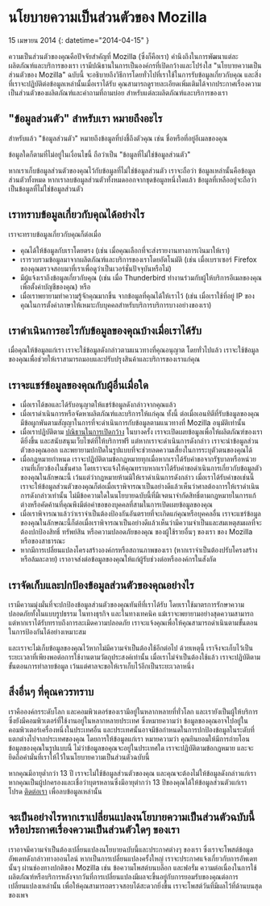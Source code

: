 ﻿# นโยบายความเป็นส่วนตัวของ Mozilla

15 เมษายน 2014
{: datetime="2014-04-15" }

ความเป็นส่วนตัวของคุณคือปัจจัยสำคัญที่ Mozilla (ซึ่งก็คือเรา) คำนึงถึงในการพัฒนาแต่ละผลิตภัณฑ์และบริการของเรา เรามีปณิธานในการเป็นองค์กรที่เปิดกว้างและโปร่งใส "นโยบายความเป็นส่วนตัวของ Mozilla" ฉบับนี้ จะอธิบายถึงวิธีการโดยทั่วไปที่เราใช้ในการรับข้อมูลเกี่ยวกับคุณ และสิ่งที่เราจะปฏิบัติต่อข้อมูลเหล่านั้นเมื่อเราได้รับ คุณสามารถดูรายละเอียดเพิ่มเติมได้จากประกาศเรื่องความเป็นส่วนตัวของผลิตภัณฑ์และคำถามที่ถามบ่อย สำหรับแต่ละผลิตภัณฑ์และบริการของเรา 

## "ข้อมูลส่วนตัว" สำหรับเรา หมายถึงอะไร

สำหรับแล้ว "ข้อมูลส่วนตัว" หมายถึงข้อมูลที่บ่งชี้ถึงตัวคุณ เช่น ชื่อหรือที่อยู่อีเมลของคุณ

ข้อมูลใดก็ตามที่ไม่อยู่ในเงื่อนไขนี้ ถือว่าเป็น "ข้อมูลที่ไม่ใช่ข้อมูลส่วนตัว"

หากเราเก็บข้อมูลส่วนตัวของคุณไว้กับข้อมูลที่ไม่ใช่ข้อมูลส่วนตัว เราจะถือว่า ข้อมูลเหล่านั้นคือข้อมูลส่วนตัวทั้งหมด หากเราลบข้อมูลส่วนตัวทั้งหมดออกจากชุดข้อมูลหนึ่งใดแล้ว ข้อมูลที่เหลืออยู่จะถือว่าเป็นข้อมูลที่ไม่ใช่ข้อมูลส่วนตัว

## เราทราบข้อมูลเกี่ยวกับคุณได้อย่างไร

เราจะทราบข้อมูลเกี่ยวกับคุณก็ต่อเมื่อ

* คุณได้ให้ข้อมูลกับเราโดยตรง (เช่น เมื่อคุณเลือกที่จะส่งรายงานทางการเงินมาให้เรา)
* เรารวบรวมข้อมูลมาจากผลิตภัณฑ์และบริการของเราโดยอัตโนมัติ (เช่น เมื่อเบราเซอร์ Firefox ของคุณตรวจสอบมาที่เราเพื่อดูว่าเป็นเวอร์ชั่นปัจจุบันหรือไม่)
* มีผู้แจ้งเราถึงข้อมูลเกี่ยวกับคุณ (เช่น เมื่อ Thunderbird ทำงานร่วมกับผู้ให้บริการอีเมลของคุณเพื่อตั้งค่าบัญชีของคุณ) หรือ
* เมื่อเราพยายามทำความรู้จักคุณมากขึ้น จากข้อมูลที่คุณได้ให้เราไว้ (เช่น เมื่อเราใช้ที่อยู่ IP ของคุณในการตั้งค่าภาษาให้เหมาะกับบุคคลสำหรับบริการบริการบางอย่างของเรา)

## เราดำเนินการอะไรกับข้อมูลของคุณบ้างเมื่อเราได้รับ

เมื่อคุณให้ข้อมูลแก่เรา เราจะใช้ข้อมูลดังกล่าวตามแนวทางที่คุณอนุญาต โดยทั่วไปแล้ว เราจะใช้ข้อมูลของคุณเพื่อช่วยให้เราสามารถมอบและปรับปรุงสินค้าและบริการของเราแก่คุณ

## เราจะแชร์ข้อมูลของคุณกับผู้อื่นเมื่อใด

* เมื่อเราได้ขอและได้รับอนุญาตให้แชร์ข้อมูลดังกล่าวจากคุณแล้ว
* เมื่อเราดำเนินการหรือจัดหาผลิตภัณฑ์และบริการให้แก่คุณ ทั้งนี้ ต่อเมื่อเอนทิตีที่รับข้อมูลของคุณมีข้อผูกพันตามสัญญาในการที่จะดำเนินการกับข้อมูลตามแนวทางที่ Mozilla อนุมัติเท่านั้น
* เมื่อเราปฏิบัติตาม [ปณิธานในการเปิดกว้าง](https://www.mozilla.org/about/manifesto/) ในบางครั้ง เราจะเปิดเผยข้อมูลเพื่อให้ผลิตภัณฑ์ของเราดียิ่งขึ้น และสนับสนุนเว็บไซต์ที่ให้บริการฟรี แต่หากเราจะดำเนินการดังกล่าว เราจะนำข้อมูลส่วนตัวของคุณออก และพยายามปกปิดในรูปแบบที่จะช่วยลดความเสี่ยงในการระบุตัวตนของคุณได้
* เมื่อกฎหมายกำหนด เราจะปฏิบัติตามข้อกฎหมายทุกเมื่อหากเราได้รับคำขอจากรัฐบาลหรือหน่วยงานที่เกี่ยวข้องในชั้นศาล โดยเราจะแจ้งให้คุณทราบหากเราได้รับคำขอดำเนินการเกี่ยวกับข้อมูลตัวของคุณในลักษณะนี้ เว้นแต่ว่ากฎหมายห้ามมิให้เราดำเนินการดังกล่าว เมื่อเราได้รับคำขอเช่นนี้ เราจะให้ข้อมูลส่วนตัวของคุณก็ต่อเมื่อเราพิจารณาเป็นอย่างดีแล้วเห็นว่าศาลต้องการให้เราดำเนินการดังกล่าวเท่านั้น ไม่มีข้อความใดในนโยบายฉบับนี้ที่มีเจตนาจำกัดสิทธิ์ตามกฎหมายในการแก้ต่างหรือคัดค้านที่คุณพึงมีต่อคำขอของบุคคลที่สามในการเปิดเผยข้อมูลของคุณ
* เมื่อเราพิจารณาแล้วว่าเราจำเป็นต้องป้องกันอันตรายที่จะเกิดแก่คุณหรือบุคคลอื่น เราจะแชร์ข้อมูลของคุณในลักษณะนี้ก็ต่อเมื่อเราพิจารณาเป็นอย่างดีแล้วเห็นว่ามีความจำเป็นและสมเหตุสมผลที่จะต้องปกป้องสิทธิ์ ทรัพย์สิน หรือความปลอดภัยของคุณ ของผู้ใช้รายอื่นๆ ของเรา ของ Mozilla หรือของสาธารณะ
* หากมีการเปลี่ยนแปลงโครงสร้างองค์กรหรือสถานภาพของเรา (หากเราจำเป็นต้องปรับโครงสร้าง หรือล้มละลาย) เราอาจส่งต่อข้อมูลของคุณให้แก่ผู้รับช่วงต่อหรือองค์กรในสังกัด

## เราจัดเก็บและปกป้องข้อมูลส่วนตัวของคุณอย่างไร

เรามีความมุ่งมั่นที่จะปกป้องข้อมูลส่วนตัวของคุณทันทีที่เราได้รับ โดยเราใช้มาตรการรักษาความปลอดภัยทั้งในแบบรูปธรรม ในทางธุรกิจ และในทางเทคนิค แม้เราจะพยายามอย่างสุดความสามารถ แต่หากเราได้รับทราบถึงการละเมิดความปลอดภัย เราจะแจ้งคุณเพื่อให้คุณสามารถดำเนินตามขั้นตอนในการป้องกันได้อย่างเหมาะสม

และเราจะไม่เก็บข้อมูลของคุณไว้หากไม่มีความจำเป็นต้องใช้อีกต่อไป ด้วยเหตุนี้ เราจึงจะเก็บไว้เป็นระยะเวลาที่เพียงพอต่อการใช้งานตามวัตถุประสงค์เท่านั้น เมื่อเราไม่จำเป็นต้องใช้แล้ว เราจะปฏิบัติตามขั้นตอนการทำลายข้อมูล เว้นแต่ศาลจะขอให้เราเก็บไว้อีกเป็นระยะเวลาหนึ่ง

## สิ่งอื่นๆ ที่คุณควรทราบ

เราคือองค์กรระดับโลก และคอมพิวเตอร์ของเรามีอยู่ในหลากหลายที่ทั่วโลก และเรายังเป็นผู้ให้บริการซึ่งยังมีคอมพิวเตอร์ที่ใช้งานอยู่ในหลากหลายประเทศ ซึ่งหมายความว่า ข้อมูลของคุณอาจไปอยู่ในคอมพิวเตอร์เครื่องหนึ่งในประเทศอื่น และประเทศนั้นอาจมีข้อกำหนดในการปกป้องข้อมูลในระดับที่แตกต่างไปจากประเทศของคุณ โดยการให้ข้อมูลแก่เรา หมายความว่า คุณยินยอมให้มีการถ่ายโอนข้อมูลของคุณในรูปแบบนี้ ไม่ว่าข้อมูลขอคุณจะอยู่ในประเทศใด เราจะปฏิบัติตามข้อกฎหมาย และจะยึดถือคำมั่นที่เราให้ไว้ในนโยบายความเป็นส่วนตัวฉบับนี้

หากคุณมีอายุต่ำกว่า 13 ปี เราจะไม่ใช้ข้อมูลส่วนตัวของคุณ และคุณจะต้องไม่ให้ข้อมูลดังกล่าวแก่เรา หากคุณเป็นผู้ปกครองและเชื่อว่าบุตรหลานซึ่งมีอายุตำกว่า 13 ปีของคุณได้ให้ข้อมูลส่วนตัวแก่เรา โปรด [ติดต่อเรา](https://www.mozilla.org/privacy/#contact) เพื่อลบข้อมูลเหล่านั้น

## จะเป็นอย่างไรหากเราเปลี่ยนแปลงนโยบายความเป็นส่วนตัวฉบับนี้ หรือประกาศเรื่องความเป็นส่วนตัวใดๆ ของเรา

เราอาจมีความจำเป็นต้องเปลี่ยนแปลงนโยบายฉบับนี้และประกาศต่างๆ ของเรา  ซึ่งเราจะโพสต์ข้อมูลอัพเดทดังกล่าวทางออนไลน์ หากเป็นการเปลี่ยนแปลงครั้งใหญ่ เราจะประกาศแจ้งเกี่ยวกับการอัพเดทนั้นๆ ผ่านช่องทางปกติของ Mozilla เช่น ข้อความโพสต์บนบล็อก และฟอรั่ม ความต่อเนื่องในการใช้ผลิตภัณฑ์หรือบริการหลังจากวันที่การเปลี่ยนแปลงมีผลจะขึ้นอยู่กับการยอมรับของคุณต่อการเปลี่ยนแปลงเหล่านั้น เพื่อให้คุณสามารถตรวจสอบได้สะดวกยิ่งขึ้น เราจะโพสต์วันที่มีผลไว้ที่ด้านบนสุดของเพจ

